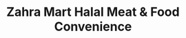 ---
title: "Zahra Mart Halal Meat & Food Convenience"
url: /milton/zahra-mart-halal-meat-and-food-convenience/
shop: convenience
---